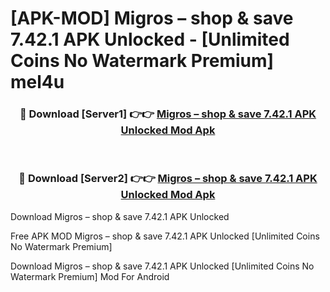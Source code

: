 # [APK-MOD] Migros – shop & save 7.42.1 APK Unlocked - [Unlimited Coins No Watermark Premium] mel4u



<div align="center">
<h3>🔴 Download [Server1] 👉👉 <a href="https://momento.my/?title=Migros_–_shop_&_save_7.42.1_APK_Unlocked">Migros – shop & save 7.42.1 APK Unlocked Mod Apk</a></h3><br>

<h3>🔴 Download [Server2] 👉👉 <a href="https://momento.my/?title=Migros_–_shop_&_save_7.42.1_APK_Unlocked">Migros – shop & save 7.42.1 APK Unlocked Mod Apk</a></h3>
</div>



Download Migros – shop & save 7.42.1 APK Unlocked 

Free APK MOD Migros – shop & save 7.42.1 APK Unlocked [Unlimited Coins No Watermark Premium]

Download Migros – shop & save 7.42.1 APK Unlocked [Unlimited Coins No Watermark Premium] Mod For Android
